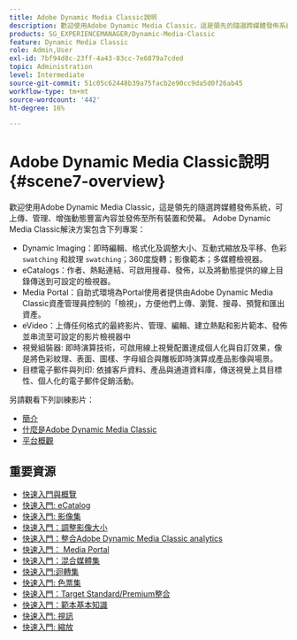 ```yaml
---
title: Adobe Dynamic Media Classic說明
description: 歡迎使用Adobe Dynamic Media Classic，這是領先的隨選跨媒體發佈系統，可上傳、管理、增強動態豐富內容並發佈至所有裝置和熒幕。
products: SG_EXPERIENCEMANAGER/Dynamic-Media-Classic
feature: Dynamic Media Classic
role: Admin,User
exl-id: 7bf94d8c-23ff-4a43-83cc-7e6879a7cded
topic: Administration
level: Intermediate
source-git-commit: 51c05c62448b39a75facb2e90cc9da5d0f26ab45
workflow-type: tm+mt
source-wordcount: '442'
ht-degree: 16%

---
```


# Adobe Dynamic Media Classic說明 {#scene7-overview}

歡迎使用Adobe Dynamic Media Classic，這是領先的隨選跨媒體發佈系統，可上傳、管理、增強動態豐富內容並發佈至所有裝置和熒幕。 Adobe Dynamic Media Classic解決方案包含下列專案：

* Dynamic Imaging：即時編輯、格式化及調整大小、互動式縮放及平移、色彩 `swatching` 和紋理 `swatching`；360度旋轉；影像範本；多媒體檢視器。
* eCatalogs：作者、熱點連結、可啟用搜尋、發佈，以及將動態提供的線上目錄傳送到可設定的檢視器。
* Media Portal：自助式環境為Portal使用者提供由Adobe Dynamic Media Classic資產管理員控制的「檢視」，方便他們上傳、瀏覽、搜尋、預覽和匯出資產。
* eVideo：上傳任何格式的最終影片、管理、編輯、建立熱點和影片範本、發佈並串流至可設定的影片檢視器中
* 視覺組裝器: 即時演算技術，可啟用線上視覺配置達成個人化與自訂效果，像是將色彩紋理、表面、圖樣、字母組合與雕板即時演算成產品影像與場景。
* 目標電子郵件與列印: 依據客戶資料、產品與通道資料庫，傳送視覺上具目標性、個人化的電子郵件促銷活動。

另請觀看下列訓練影片：

* [簡介](https://s7d5.scene7.com/s7viewers/html5/VideoViewer.html?videoserverurl=https://s7d5.scene7.com/is/content/&amp;emailurl=https://s7d5.scene7.com/s7/emailFriend&amp;serverUrl=https://s7d5.scene7.com/is/image/&amp;config=Scene7SharedAssets/Universal_HTML5_Video&amp;contenturl=https://s7d5.scene7.com/skins/&amp;asset=S7tutorials/570_Introduction_converted%20renamed_Getting%20Started-AVS)
* [什麼是Adobe Dynamic Media Classic](https://s7d5.scene7.com/s7viewers/html5/VideoViewer.html?videoserverurl=https://s7d5.scene7.com/is/content/&amp;emailurl=https://s7d5.scene7.com/s7/emailFriend&amp;serverUrl=https://s7d5.scene7.com/is/image/&amp;config=Scene7SharedAssets/Universal_HTML5_Video&amp;contenturl=https://s7d5.scene7.com/skins/&amp;asset=S7tutorials/577_What%20is%20Scene7_converted%20renamed_Getting%20Started-AVS)
* [平台概觀](https://s7d5.scene7.com/s7viewers/html5/VideoViewer.html?videoserverurl=https://s7d5.scene7.com/is/content/&amp;emailurl=https://s7d5.scene7.com/s7/emailFriend&amp;serverUrl=https://s7d5.scene7.com/is/image/&amp;config=Scene7SharedAssets/Universal_HTML5_Video&amp;contenturl=https://s7d5.scene7.com/skins/&amp;asset=S7tutorials/572_Platform%20Overview_converted%20renamed_Getting%20Started-AVS)

## 重要資源

* [快速入門與概覽](/help/using/dmc-platform-overview.md)
* [快速入門: eCatalog](/help/using/quick-start-ecatalog.md)
* [快速入門: 影像集](/help/using/quick-start-image-sets.md)
* [快速入門：調整影像大小](/help/using/quick-start-image-sizing.md)
* [快速入門：整合Adobe Dynamic Media Classic analytics](/help/using/quick-start-integrating-dmc-analytics.md)
* [快速入門： Media Portal](/help/using/quick-start-media-portal-administration.md)
* [快速入門：混合媒體集](/help/using/quick-start-mixed-media-sets.md)
* [快速入門:迴轉集](/help/using/quick-start-spin-sets.md)
* [快速入門: 色票集](/help/using/quick-start-swatch-sets.md)
* [快速入門：Target Standard/Premium整合](/help/using/quick-start-target-integration.md)
* [快速入門：範本基本知識](/help/using/quick-start-template-basics.md)
* [快速入門: 視訊](/help/using/quick-start-video.md)
* [快速入門: 縮放](/help/using/quick-start-zoom.md)
